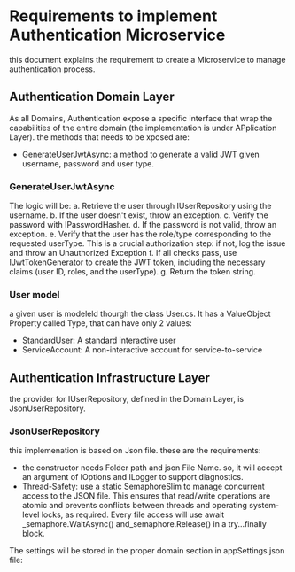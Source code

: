 # Requirements to implement Authentication Microservice

this document explains the requirement to create a Microservice to manage authentication process.

## Authentication Domain Layer

As all Domains, Authentication expose a specific interface that wrap the capabilities of the entire domain (the implementation is under APplication Layer).
the methods that needs to be xposed are:

- GenerateUserJwtAsync: a method to generate a valid JWT given username, password and user type.

### GenerateUserJwtAsync

The logic will be:
a. Retrieve the user through IUserRepository using the username.
b. If the user doesn't exist, throw an exception.
c. Verify the password with IPasswordHasher.
d. If the password is not valid, throw an exception.
e. Verify that the user has the role/type corresponding to the requested userType. This is a crucial authorization step: if not, log the issue and throw an Unauthorized Exception
f. If all checks pass, use IJwtTokenGenerator to create the JWT token, including the necessary claims (user ID, roles, and the userType).
g. Return the token string.

### User model

a given user is modeleld thourgh the class User.cs. It has a ValueObject Property called Type, that can have only 2 values:

- StandardUser: A standard interactive user
- ServiceAccount: A non-interactive account for service-to-service

## Authentication Infrastructure Layer

the provider for IUserRepository, defined in the Domain Layer, is JsonUserRepository.

### JsonUserRepository

this implemenation is based on Json file. these are the requirements:

- the constructor needs Folder path and json File Name. so, it will accept an argument of IOptions<JsonRepositoryOptions> and ILogger to support diagnostics.
- Thread-Safety: use a static SemaphoreSlim to manage concurrent access to the JSON file. This ensures that read/write operations are atomic and prevents conflicts between threads and operating system-level locks, as required. Every file access will use await _semaphore.WaitAsync() and_semaphore.Release() in a try...finally block.

The settings will be stored in the proper domain section in appSettings.json file:
